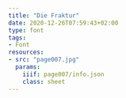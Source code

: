 ```yaml
---
title: "Die Fraktur"
date: 2020-12-26T07:59:43+02:00
type: font
tags:
- Font
resources:
- src: "page007.jpg"
  params:
    iiif: page007/info.json
    class: sheet
---
```

